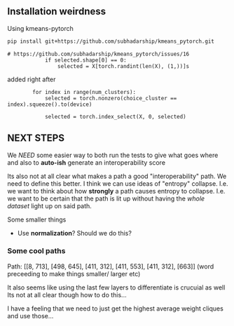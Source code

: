 ## Installation weirdness
Using kmeans-pytorch
```bash
pip install git+https://github.com/subhadarship/kmeans_pytorch.git
```

```
# https://github.com/subhadarship/kmeans_pytorch/issues/16
            if selected.shape[0] == 0:
                selected = X[torch.randint(len(X), (1,))]s
```
added right after
```
        for index in range(num_clusters):
            selected = torch.nonzero(choice_cluster == index).squeeze().to(device)

            selected = torch.index_select(X, 0, selected)
```

## NEXT STEPS
We *NEED* some easier way to both run the tests to give what goes where and also to **auto-ish** generate an interoperability score

Its also not at all clear what makes a path a good "interoperability" path. We need to define this better. I think we can use ideas of "entropy" collapse. I.e. we want to think about how **strongly** a path causes entropy to collapse. I.e. we want to be certain that the path is lit up without having the *whole dataset* light up on said path.

Some smaller things
- Use **normalization**? Should we do this?

### Some cool paths

Path: [[8, 713], [498, 645], [411, 312], [411, 553], [411, 312], [663]] (word preceeding to make things smaller/ larger etc)

It also seems like using the last few layers to differentiate is crucuial as well
Its not at all clear though how to do this...

I have a feeling that we need to just get the highest average weight cliques and use those...
